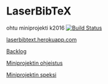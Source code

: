 # LaserBibTeX

ohtu miniprojekti k2016 [![Build Status](https://travis-ci.org/jKostet/laserbibtex.svg?branch=master)](https://travis-ci.org/jKostet/laserbibtex)

[laserbibtext.herokuapp.com](https://laserbibtex.herokuapp.com/)

[Backlog](https://trello.com/b/jzSn8iPO/miniprojekti)

[Miniprojektin ohjeistus](https://github.com/mluukkai/ohtu2016/wiki/miniprojekti)

[Miniprojektin speksi](https://github.com/mluukkai/ohtu2016/wiki/miniprojekti-speksi)

